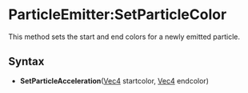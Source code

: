 # ParticleEmitter:SetParticleColor

This method sets the start and end colors for a newly emitted particle.

## Syntax

- **SetParticleAcceleration**([Vec4](Vec4.md) startcolor, [Vec4](Vec4.md) endcolor)

